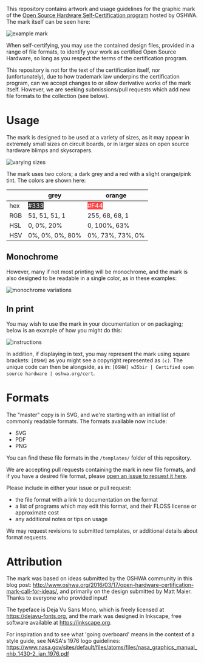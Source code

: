 This repository contains artwork and usage guidelines for the graphic mark of the [Open Source Hardware Self-Certification program](http://certificate.oshwa.org/) hosted by OSHWA. The mark itself can be seen here:

![example mark](artwork/example.png)

When self-certifying, you may use the contained design files, provided in a range of file formats, to identify your work as certified Open Source Hardware, so long as you respect the terms of the certification program.

This repository is not for the text of the certification itself, nor (unfortunately), due to how trademark law underpins the certification program, can we accept changes to or allow derivative works of the mark itself. However, we are seeking submissions/pull requests which add new file formats to the collection (see below).


# Usage

The mark is designed to be used at a variety of sizes, as it may appear in extremely small sizes on circuit boards, or in larger sizes on open source hardware blimps and skyscrapers.

![varying sizes](artwork/sizes.png)

The mark uses two colors; a dark grey and a red with a slight orange/pink tint. The colors are shown here:

|      | grey             | orange           |
|------|------------------|------------------|
| hex  | <span style="color: white; background: #333;">#333</span> | <span style="color: white; background: #F44;">#F44</span> |
| RGB  | 51, 51, 51, 1    | 255, 68, 68, 1   |
| HSL  | 0, 0%, 20%       | 0, 100%, 63%     |
| HSV  | 0%, 0%, 0%, 80%  | 0%, 73%, 73%, 0% |


## Monochrome

However, many if not most printing will be monochrome, and the mark is also designed to be readable in a single color, as in these examples:

![monochrome variations](artwork/monochrome.png)


## In print

You may wish to use the mark in your documentation or on packaging; below is an example of how you might do this: 

![instructions](artwork/instructions.png)

In addition, if displaying in text, you may represent the mark using square brackets: `[OSHW]` as you might see a copyright represented as `(c)`. The unique code can then be alongside, as in: `[OSHW] w35bir | Certified open source hardware | oshwa.org/cert`.


# Formats

The "master" copy is in SVG, and we're starting with an initial list of commonly readable formats. The formats available now include:

- SVG
- PDF
- PNG

You can find these file formats in the `/templates/` folder of this repository.

We are accepting pull requests containing the mark in new file formats, and if you have a desired file format, please [open an issue to request it here](https://github.com/oshwa/certification-mark/issues/new).

Please include in either your issue or pull request:

* the file format with a link to documentation on the format
* a list of programs which may edit this format, and their FLOSS license or approximate cost
* any additional notes or tips on usage

We may request revisions to submitted templates, or additional details about format requests. 


# Attribution

The mark was based on ideas submitted by the OSHWA community in this blog post: http://www.oshwa.org/2016/03/17/open-hardware-certification-mark-call-for-ideas/, and primarily on the design submitted by Matt Maier. Thanks to everyone who provided input!

The typeface is Deja Vu Sans Mono, which is freely licensed at https://dejavu-fonts.org, and the mark was designed in Inkscape, free software available at https://inkscape.org.

For inspiration and to see what 'going overboard' means in the context of a style guide, see NASA's 1976 logo guidelines: https://www.nasa.gov/sites/default/files/atoms/files/nasa_graphics_manual_nhb_1430-2_jan_1976.pdf
